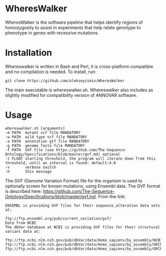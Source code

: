 # WheresWalker
WheresWalker is the software pipeline that helps identify regions of homozygosity to assist in experiments that help relate genotype to phenotype in genes with recessive mutations.

# Installation
Whereswalker is written in Bash and Perl, it is cross-platform compatible and no compilation is needed.  To install, run:
```
git clone https://github.com/alekseyzimin/WheresWalker
```
The main executable is whereswalker.sh. Whereswalker also includes as slightly modified for compatibility version of ANNOVAR software.

# Usage
```
whereswalker.sh [arguments]
-m PATH  mutant vcf file MANDATORY
-w PATH  wild type vcf file MANDATORY
-a PATH  annotation gtf file MANDATORY
-g PATH  genome fasta file MANDATORY
-f PATH  GVF file (see https://github.com/The-Sequence-Ontology/Specifications/blob/master/gvf.md) optional
-t FLOAT starting threshold, the program will iterate down from this threshold, until an interval is found: default:4.0
-v       verbose switch
-h       this message
```
The GVF (Genome Variation Format) file for the organism is used to optionally screen for known mutations, using Ensembl data.  The GVF format is described here: https://github.com/The-Sequence-Ontology/Specifications/blob/master/gvf.md. From the link:
```
ENSEMBL is providing GVF files for their sequence_alteration data sets at:

ftp://ftp.ensembl.org/pub/current_variation/gvf/
Data from NCBI
The dbVar database at NCBI is providing GVF files for their structural variant data at:

ftp://ftp.ncbi.nlm.nih.gov/pub/dbVar/data/Homo_sapiens/by_assembly/NCBI36/gvf/
ftp://ftp.ncbi.nlm.nih.gov/pub/dbVar/data/Homo_sapiens/by_assembly/GRCh37/gvf/
ftp://ftp.ncbi.nlm.nih.gov/pub/dbVar/data/Homo_sapiens/by_assembly/GRCh38/gvf/
```
